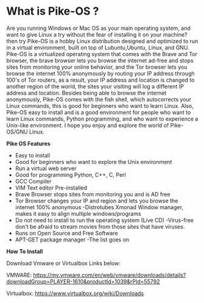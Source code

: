 # **What is Pike-OS ?**

Are you running Windows or Mac OS as your main operating system, and want to give Linux a try without the fear of installing it on your machine? then try Pike-OS is a hobby Linux distribution designed and optimized to run in a virtual environment, built on top of Lubuntu,Ubuntu, Linux, and GNU. Pike-OS is a virtualized operating system that comes with the Brave and Tor browser, the brave browser lets you browse the internet ad-free and stops sites from monitoring your online behavior, and the Tor browser lets you browse the internet 100% anonymously by routing your IP address through 100's of Tor routers, as a result, your IP address and location is changed to another region of the world, the sites your visiting will log a different IP address and location. Besides being able to browse the internet anonymously, Pike-OS comes with the fish shell, which autocorrects your Linux commands, this is good for beginners who want to learn Linux. Also, Pike-OS easy to install and is a good environment for people who want to learn Linux commands, Python programming, and who want to experience a Unix-like environment. I hope you enjoy and explore the world of Pike-OS/GNU Linux. 


**Pike OS Features**

- Easy to install
- Good for beginners who want to explore the Unix environment
- Run a virtual web server
- Good for programming Python, C++, C, Perl
- GCC Compiler 
- VIM Text editor Pre-installed 
- Brave Browser stops sites from monitoring you and is AD free
- Tor Browser changes your IP and region and lets you browse the internet 100% anonymous 
-Distrotubes Xmonad Window manager, makes it easy to align multiple windows/programs
- Do not need to install to run the operating system (Live CD)
-Virus-free don't be afraid to stream movies from those sites that have viruses. 
- Runs on Open Source and Free Software
- APT-GET package manager
-The list goes on

**How To Install**

Download Vmware or Virtualbox Links below:

VMWARE:
https://my.vmware.com/en/web/vmware/downloads/details?downloadGroup=PLAYER-1610&productId=1039&rPId=55792

Virtualbox:
https://www.virtualbox.org/wiki/Downloads



